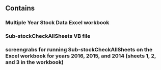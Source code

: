 ## Contains
### Multiple Year Stock Data Excel workbook
### Sub-stockCheckAllSheets VB file
### screengrabs for running Sub-stockCheckAllSheets on the Excel workbook for years 2016, 2015, and 2014 (sheets 1, 2, and 3 in the workbook)